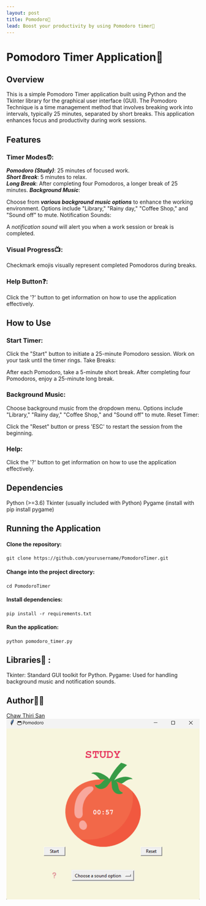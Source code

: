 ```yaml
---
layout: post
title: Pomodoro🍅
lead: Boost your productivity by using Pomodoro timer🚀
---
```

# Pomodoro Timer Application🍅
## Overview
This is a simple Pomodoro Timer application built using Python and the Tkinter library for the graphical user interface (GUI). The Pomodoro Technique is a time management method that involves breaking work into intervals, typically 25 minutes, separated by short breaks. This application enhances focus and productivity during work sessions.

## Features
### Timer Modes⏰:

_**Pomodoro (Study)**_: 25 minutes of focused work.    
_**Short Break**_: 5 minutes to relax.    
_**Long Break**_: After completing four Pomodoros, a longer break of 25 minutes.
_**Background Music**_:

Choose from **_various background music options_** to enhance the working environment.
Options include "Library," "Rainy day," "Coffee Shop," and "Sound off" to mute.
Notification Sounds:

A _notification sound_ will alert you when a work session or break is completed.
### Visual Progress📺:

Checkmark emojis visually represent completed Pomodoros during breaks.
### Help Button❓:

Click the '?' button to get information on how to use the application effectively.
## How to Use
### Start Timer:

Click the "Start" button to initiate a 25-minute Pomodoro session.
Work on your task until the timer rings.
Take Breaks:

After each Pomodoro, take a 5-minute short break.
After completing four Pomodoros, enjoy a 25-minute long break.
### Background Music:

Choose background music from the dropdown menu.
Options include "Library," "Rainy day," "Coffee Shop," and "Sound off" to mute.
Reset Timer:

Click the "Reset" button or press 'ESC' to restart the session from the beginning.
### Help:

Click the '?' button to get information on how to use the application effectively.
## Dependencies
Python (>=3.6)
Tkinter (usually included with Python)
Pygame (install with pip install pygame)
## Running the Application
#### Clone the repository:

`git clone https://github.com/yourusername/PomodoroTimer.git`
#### Change into the project directory:
`cd PomodoroTimer`
#### Install dependencies:
`pip install -r requirements.txt`
#### Run the application:


`python pomodoro_timer.py`
## Libraries🧾 : 
Tkinter: Standard GUI toolkit for Python.
Pygame: Used for handling background music and notification sounds.
## Author👩‍💻
[Chaw Thiri San](https://chaw.compare/)
![A test view of the program](/assets/jpg/pomodoro.png)
